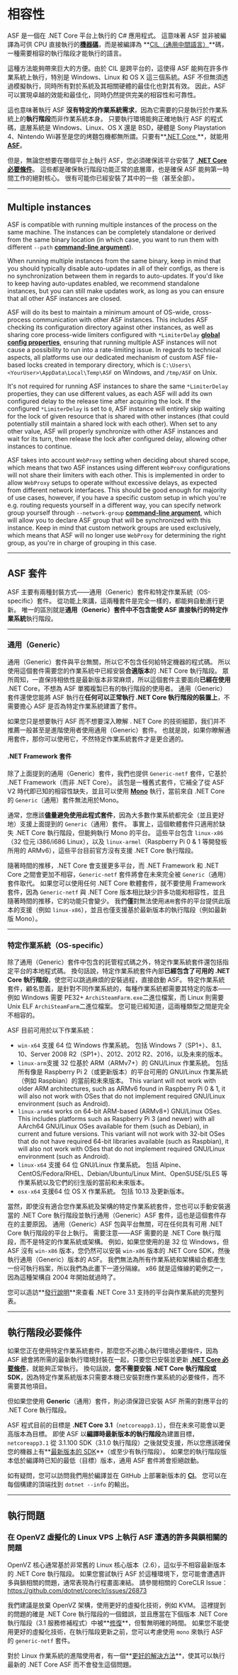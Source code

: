 # 相容性

ASF 是一個在 .NET Core 平台上執行的 C# 應用程式。 這意味著 ASF 並非被編譯為可供 CPU 直接執行的​**[機器碼](https://en.wikipedia.org/wiki/Machine_code)**，而是被編譯為 **[CIL（通用中間語言）](https://en.wikipedia.org/wiki/Common_Intermediate_Language)**碼，一種需要相容的執行階段才能執行的語言。

這種方法能夠帶來巨大的方便。由於 CIL 是跨平台的，這使得 ASF 能夠在許多作業系統上執行，特別是 Windows、Linux 和 OS X 這三個系統。ASF 不但無須透過模擬執行，同時所有對於系統及其相關硬體的最佳化也對其有效。 因此，ASF可以實現卓越的效能和最佳化，同時仍然提供完美的相容性和可靠性。

這也意味著執行 ASF **沒有特定的作業系統需求**，因為它需要的只是執行於作業系統上的**執行階段**而非作業系統本身。 只要執行環境能夠正確地執行 ASF 的程式碼，底層系統是 Windows、Linux、OS X 還是 BSD，硬體是 Sony Playstation 4、Nintendo Wii甚至是您的烤麵包機都無所謂。只要有**[.NET Core ](https://github.com/dotnet/core-setup#daily-builds)**，就能用 **[ASF](https://github.com/JustArchiNET/ArchiSteamFarm/releases/latest)**。

但是，無論您想要在哪個平台上執行 ASF，您必須確保該平台安裝了 **[.NET Core 必要條件](https://github.com/dotnet/core/blob/master/Documentation/prereqs.md)**。 這些都是確保執行階段功能正常的底層庫，也是確保 ASF 能夠第一時間工作的絕對核心。 很有可能你已經安裝了其中的一些（甚至全部）。

* * *

## Multiple instances

ASF is compatible with running multiple instances of the process on the same machine. The instances can be completely standalone or derived from the same binary location (in which case, you want to run them with different `--path` **[command-line argument](https://github.com/JustArchiNET/ArchiSteamFarm/wiki/Command-line-arguments)**).

When running multiple instances from the same binary, keep in mind that you should typically disable auto-updates in all of their configs, as there is no synchronization between them in regards to auto-updates. If you'd like to keep having auto-updates enabled, we recommend standalone instances, but you can still make updates work, as long as you can ensure that all other ASF instances are closed.

ASF will do its best to maintain a minimum amount of OS-wide, cross-process communication with other ASF instances. This includes ASF checking its configuration directory against other instances, as well as sharing core process-wide limiters configured with `*LimiterDelay` **[global config properties](https://github.com/JustArchiNET/ArchiSteamFarm/wiki/Configuration#global-config)**, ensuring that running multiple ASF instances will not cause a possibility to run into a rate-limiting issue. In regards to technical aspects, all platforms use our dedicated mechanism of custom ASF file-based locks created in temporary directory, which is `C:\Users\<YourUser>\AppData\Local\Temp\ASF` on Windows, and `/tmp/ASF` on Unix.

It's not required for running ASF instances to share the same `*LimiterDelay` properties, they can use different values, as each ASF will add its own configured delay to the release time after acquiring the lock. If the configured `*LimiterDelay` is set to `0`, ASF instance will entirely skip waiting for the lock of given resource that is shared with other instances (that could potentially still maintain a shared lock with each other). When set to any other value, ASF will properly synchronize with other ASF instances and wait for its turn, then release the lock after configured delay, allowing other instances to continue.

ASF takes into account `WebProxy` setting when deciding about shared scope, which means that two ASF instances using different `WebProxy` configurations will not share their limiters with each other. This is implemented in order to allow `WebProxy` setups to operate without excessive delays, as expected from different network interfaces. This should be good enough for majority of use cases, however, if you have a specific custom setup in which you're e.g. routing requests yourself in a different way, you can specify network group yourself through `--network-group` **[command-line argument](https://github.com/JustArchiNET/ArchiSteamFarm/wiki/Command-line-arguments)**, which will allow you to declare ASF group that will be synchronized with this instance. Keep in mind that custom network groups are used exclusively, which means that ASF will no longer use `WebProxy` for determining the right group, as you're in charge of grouping in this case.

* * *

## ASF 套件

ASF 主要有兩種封裝方式——通用（Generic）套件和特定作業系統（OS-specific）套件。 從功能上來講，這兩種套件是完全一樣的，都能夠自動進行更新。 唯一的區別就是**通用（Generic）**套件中不包含能使 ASF 直接執行的**特定作業系統**執行階段。

* * *

### 通用（Generic）

通用（Generic）套件與平台無關，所以它不包含任何給特定機器的程式碼。 所以使用這個套件需要您的作業系統中已經安裝**合適版本**的 .NET Core 執行階段。 眾所周知，一直保持相依性是最新版本非常麻烦，所以這個套件主要面向**已經在使用** .NET Core，不想為 ASF 單獨複製已有的執行階段的使用者。 通用（Generic）套件還使您能將 ASF 執行在**任何可以正常執行 .NET Core 執行階段的裝置上**，不需要擔心 ASF 是否為特定作業系統建置了套件。

如果您只是想要執行 ASF 而不想要深入瞭解 . NET Core 的技術細節，我们并不推薦一般甚至是進階使用者使用通用（Generic）套件。 也就是說，如果你瞭解通用套件，那你可以使用它，不然特定作業系統套件才是更合適的。

#### .NET Framework 套件

除了上面提到的通用（Generic）套件，我們也提供 `Generic-netf` 套件，它基於 .NET Framework（而非 .NET Core）。 該包是一種舊式套件，它補全了從 ASF V2 時代即已知的相容性缺失，並且可以使用 **[Mono](https://www.mono-project.com)** 執行，當前來自 .NET Core 的 `Generic`（通用）套件無法用於Mono。

通常，您應該**儘量避免使用此程式套件**，因為大多數作業系統都完全（並且更好地）支援上面提到的 `Generic`（通用）套件。 事實上，這個軟體套件只適用於缺失 .NET Core 執行階段，但能夠執行 Mono 的平台。 這些平台包含 `linux-x86`（32 位元 i386/i686 Linux），以及 `linux-armel`（Raspberry Pi 0 & 1 等開發板所用的 ARMv6），這些平台目前官方沒有支援 .NET Core 執行階段。

隨著時間的推移，.NET Core 會支援更多平台，而 .NET Framework 和 .NET Core 之間會更加不相容，`Generic-netf` 套件將會在未來完全被 `Generic`（通用）套件取代。 如果您可以使用任何 .NET Core 軟體套件，就不要使用 Framework 套件，因為 `Generic-netf` 與 .NET Core 版本相比缺少許多功能和相容性，並且隨著時間的推移，它的功能只會變少。 我們**僅**對無法使用`通用`套件的平台提供此版本的支援（例如 `linux-x86`），並且也僅支援基於最新版本的執行階段（例如最新版 Mono）。

* * *

### 特定作業系統（OS-specific）

除了通用（Generic）套件中包含的託管程式碼之外，特定作業系統套件還包括指定平台的本地程式碼。 換句話說，特定作業系統套件內部**已經包含了可用的 .NET Core 執行階段**，使您可以跳過麻煩的安裝過程，直接啟動 ASF。 特定作業系統套件，顧名思義，是針對不同作業系統的，每種作業系統都需要其特定的版本——例如 Windows 需要 PE32+ `ArchiSteamFarm.exe`二進位檔案，而 Linux 則需要 Unix ELF `ArchiSteamFarm`二進位檔案。 您可能已經知道，這兩種類型之間是完全不相容的。

ASF 目前可用於以下作業系統：

- `win-x64` 支援 64 位 Windows 作業系統。 包括 Windows 7（SP1+）、8.1、10、Server 2008 R2（SP1+）、2012、2012 R2、2016，以及未來的版本。
- `linux-arm`支援 32 位基於 ARM（ARMv7+）的 GNU/Linux 作業系統。 包括所有像是 Raspberry Pi 2（或更新版本）的平台可用的 GNU/Linux 作業系統（例如 Raspbian）的當前和未來版本。 This variant will not work with older ARM architectures, such as ARMv6 found in Raspberry Pi 0 & 1, it will also not work with OSes that do not implement required GNU/Linux environment (such as Android).
- `linux-arm64` works on 64-bit ARM-based (ARMv8+) GNU/Linux OSes. This includes platforms such as Raspberry Pi 3 (and newer) with all AArch64 GNU/Linux OSes available for them (such as Debian), in current and future versions. This variant will not work with 32-bit OSes that do not have required 64-bit libraries available (such as Raspbian), it will also not work with OSes that do not implement required GNU/Linux environment (such as Android).
- `linux-x64` 支援 64 位 GNU/Linux 作業系統。 包括 Alpine、CentOS/Fedora/RHEL、Debian/Ubuntu/Linux Mint、OpenSUSE/SLES 等作業系統以及它們的衍生版的當前和未來版本。
- `osx-x64` 支援64 位 OS X 作業系統。 包括 10.13 及更新版本。

當然，即使沒有適合您作業系統及架構的特定作業系統套件，您也可以手動安裝適當的 .NET Core 執行階段並執行通用（Generic）ASF 套件，這也是這個套件存在的主要原因。 通用（Generic）ASF 包與平台無關，可在任何具有可用 .NET Core 執行階段的平台上執行。 需要注意——ASF 需要的是 .NET Core 執行階段，而不是特定的作業系統或架構。 例如，如果您使用的是 32 位 Windows，但 ASF 沒有 `win-x86` 版本，您仍然可以安裝 `win-x86` 版本的 .NET Core SDK，然後執行通用（Generic）版本的 ASF。 我們無法為所有作業系統和架構組合都產生一份可執行档案，所以我們為此畫下一道分隔線。 x86 就是這條線的範例之一，因為這種架構自 2004 年開始就過時了。

您可以造訪​**[發行說明​](https://github.com/dotnet/core/blob/master/release-notes/3.1/3.1-supported-os.md)**來查看 .NET Core 3.1 支持的平台與作業系統的完整列表。

* * *

## 執行階段必要條件

如果您正在使用特定作業系統套件，那麼您不必擔心執行環境必要條件，因為 ASF 總會將所需的最新執行環境封裝在一起，只要您已安裝並更新 **[.NET Core 必要條件](https://github.com/dotnet/core/blob/master/Documentation/prereqs.md)**，就能夠正常執行。 換句話說，**您不需要安裝 .NET Core 執行階段或 SDK**，因為特定作業系統版本只需要本機已安裝對應作業系統的必要條件，而不需要其他項目。

但如果您使用 **Generic**（通用）套件，則必須保證已安裝 ASF 所需的對應平台的 .NET Core 執行階段。

ASF 程式目前的目標是 **.NET Core 3.1**（`netcoreapp3.1`），但在未來可能會以更高版本為目標。 即使 ASF 以**編譯時最新版本的執行階段**為建置目標，`netcoreapp3.1` 從 3.1.100 SDK（3.1.0 執行階段）之後就受支援，所以您應該確保您的機器上有**[最新版本的 SDK](https://dotnet.microsoft.com/download)**（或至少有執行階段）。 如果您的執行階段版本低於編譯時已知的最低（目標）版本，通用 ASF 套件將會拒絕啟動。

如有疑問，您可以訪問我們用於編譯並在 GitHub 上部署新版本的 **[CI](https://ci.appveyor.com/project/JustArchi/ArchiSteamFarm)**。 您可以在每個構建的頂端找到 `dotnet --info` 的輸出。

* * *

## 執行問題

### 在 OpenVZ 虛擬化的 Linux VPS 上執行 ASF 遭遇的許多與鎖相關的問題

OpenVZ 核心通常基於非常舊的 Linux 核心版本（2.6），這似乎不相容最新版本的 .NET Core 執行階段。 如果您嘗試執行 ASF 於這種環境下，您可能會遭遇許多與鎖相關的問題，通常表現為行程畫面凍結。 請參閱相關的 CoreCLR Issue：https://github.com/dotnet/coreclr/issues/26873

我們建議是放棄 OpenVZ 架構，使用更好的虛擬化技術，例如 KVM。 這裡提到的問題的確是 .NET Core 執行階段的一個錯誤，並且應當在下個版本 .NET Core 執行階段（3.1 服務修補程式）中被**[修復](https://github.com/dotnet/coreclr/pull/26912)**，但暫無明確的時間。 如果您不能使用更好的虛擬化技術，在執行階段更新之前，您可以考慮使用 `mono` 來執行 ASF 的 `generic-netf` 套件。

對於 Linux 作業系統的進階使用者，有一個**[更好的解決方法](https://github.com/dotnet/coreclr/issues/26873#issuecomment-559854433)**，使其可以執行最新的 .NET Core ASF 而不會發生這個問題。